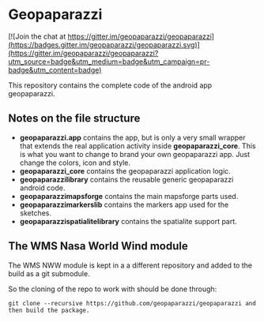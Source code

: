 # Geopaparazzi 

[![Join the chat at https://gitter.im/geopaparazzi/geopaparazzi](https://badges.gitter.im/geopaparazzi/geopaparazzi.svg)](https://gitter.im/geopaparazzi/geopaparazzi?utm_source=badge&utm_medium=badge&utm_campaign=pr-badge&utm_content=badge)

This repository contains the complete code of the android app geopaparazzi.

## Notes on the file structure

* **geopaparazzi.app** contains the app, but is only a very small wrapper that extends the real 
  application activity inside **geopaparazzi_core**. This is what you want to change to brand your own 
  geopaparazzi app. Just change the colors, icon and style.
* **geopaparazzi_core** contains the geopaparazzi application logic.
* **geopaparazzilibrary** contains the reusable generic geopaparazzi android code.
* **geopaparazzimapsforge** contains the main mapsforge parts used.
* **geopaparazzimarkerslib** contains the markers app used for the sketches.
* **geopaparazzispatialitelibrary** contains the spatialite support part.

## The WMS Nasa World Wind module

The WMS NWW module is kept in a a different repository and added to the build as a git submodule.

So the cloning of the repo to work with should be done through:

```
git clone --recursive https://github.com/geopaparazzi/geopaparazzi and then build the package.
```

